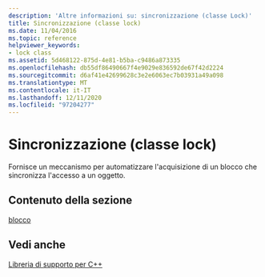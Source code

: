 ```yaml
---
description: 'Altre informazioni su: sincronizzazione (classe Lock)'
title: Sincronizzazione (classe lock)
ms.date: 11/04/2016
ms.topic: reference
helpviewer_keywords:
- lock class
ms.assetid: 5d468122-875d-4e81-b5ba-c9486a873335
ms.openlocfilehash: db55df86490667f4e9029e836592de67f42d2224
ms.sourcegitcommit: d6af41e42699628c3e2e6063ec7b03931a49a098
ms.translationtype: MT
ms.contentlocale: it-IT
ms.lasthandoff: 12/11/2020
ms.locfileid: "97204277"
---
```

# <a name="synchronization-lock-class"></a>Sincronizzazione (classe lock)

Fornisce un meccanismo per automatizzare l'acquisizione di un blocco che sincronizza l'accesso a un oggetto.

## <a name="in-this-section"></a>Contenuto della sezione

[blocco](../dotnet/lock.md)

## <a name="see-also"></a>Vedi anche

[Libreria di supporto per C++](../dotnet/cpp-support-library.md)
